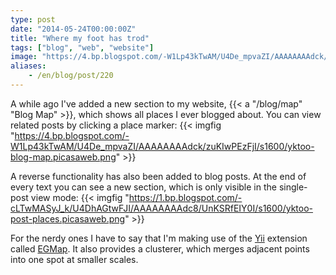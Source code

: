 ```yaml
---
type: post
date: "2014-05-24T00:00:00Z"
title: "Where my foot has trod"
tags: ["blog", "web", "website"]
image: "https://4.bp.blogspot.com/-W1Lp43kTwAM/U4De_mpvaZI/AAAAAAAAdck/zuKIwPEzFjI/s1600/yktoo-blog-map.picasaweb.png"
aliases:
    - /en/blog/post/220
---
```


A while ago I've added a new section to my website, {{< a "/blog/map" "Blog Map" >}}, which shows all places I ever blogged about. You can view related posts by clicking a place marker:
{{< imgfig "https://4.bp.blogspot.com/-W1Lp43kTwAM/U4De_mpvaZI/AAAAAAAAdck/zuKIwPEzFjI/s1600/yktoo-blog-map.picasaweb.png" >}}

<!--more-->

A reverse functionality has also been added to blog posts. At the end of every text you can see a new section, which is only visible in the single-post view mode:
{{< imgfig "https://1.bp.blogspot.com/-cLTwMASyJ_k/U4DhAGtwFJI/AAAAAAAAdc8/UnKSRfEIY0I/s1600/yktoo-post-places.picasaweb.png" >}}

For the nerdy ones I have to say that I'm making use of the [Yii](http://www.yiiframework.com/) extension called [EGMap](http://www.yiiframework.com/extension/egmap/). It also provides a clusterer, which merges adjacent points into one spot at smaller scales.
